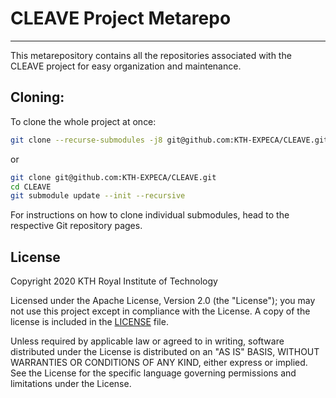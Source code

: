 # CLEAVE Project Metarepo
---

This metarepository contains all the repositories associated with the CLEAVE project for easy organization and maintenance.

## Cloning:

To clone the whole project at once:

```bash
git clone --recurse-submodules -j8 git@github.com:KTH-EXPECA/CLEAVE.git
```

or 

```bash
git clone git@github.com:KTH-EXPECA/CLEAVE.git
cd CLEAVE
git submodule update --init --recursive
```

For instructions on how to clone individual submodules, head to the respective Git repository pages.

## License

Copyright 2020 KTH Royal Institute of Technology

Licensed under the Apache License, Version 2.0 (the "License"); you may not use this project except in compliance with the License. A copy of the license is included in the [LICENSE](LICENSE) file.

Unless required by applicable law or agreed to in writing, software distributed under the License is distributed on an "AS IS" BASIS, WITHOUT WARRANTIES OR CONDITIONS OF ANY KIND, either express or implied. See the License for the specific language governing permissions and limitations under the License.
